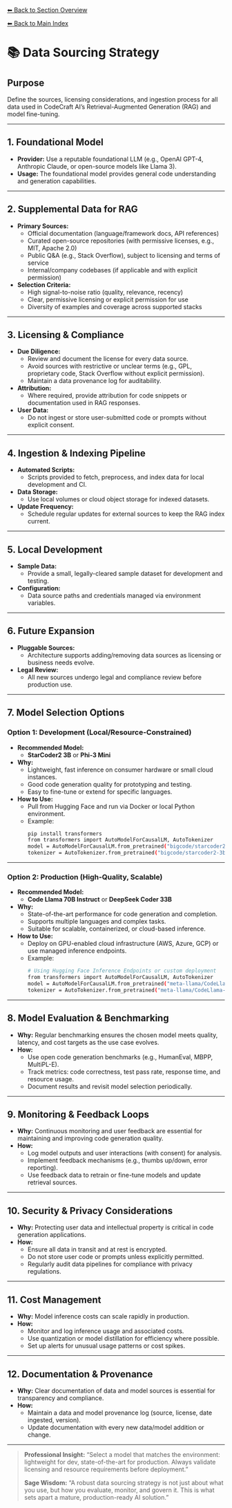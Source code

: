[⬅ Back to Section Overview](README.md)

[⬅ Back to Main Index](../../INDEX.md)

# 📚 Data Sourcing Strategy

## Purpose

Define the sources, licensing considerations, and ingestion process for all data used in CodeCraft AI’s Retrieval-Augmented Generation (RAG) and model fine-tuning.

---

## 1. Foundational Model

- **Provider:**
  Use a reputable foundational LLM (e.g., OpenAI GPT-4, Anthropic Claude, or open-source models like Llama 3).
- **Usage:**
  The foundational model provides general code understanding and generation capabilities.

---

## 2. Supplemental Data for RAG

- **Primary Sources:**
  - Official documentation (language/framework docs, API references)
  - Curated open-source repositories (with permissive licenses, e.g., MIT, Apache 2.0)
  - Public Q&A (e.g., Stack Overflow), subject to licensing and terms of service
  - Internal/company codebases (if applicable and with explicit permission)
- **Selection Criteria:**
  - High signal-to-noise ratio (quality, relevance, recency)
  - Clear, permissive licensing or explicit permission for use
  - Diversity of examples and coverage across supported stacks

---

## 3. Licensing & Compliance

- **Due Diligence:**
  - Review and document the license for every data source.
  - Avoid sources with restrictive or unclear terms (e.g., GPL, proprietary code, Stack Overflow without explicit permission).
  - Maintain a data provenance log for auditability.
- **Attribution:**
  - Where required, provide attribution for code snippets or documentation used in RAG responses.
- **User Data:**
  - Do not ingest or store user-submitted code or prompts without explicit consent.

---

## 4. Ingestion & Indexing Pipeline

- **Automated Scripts:**
  - Scripts provided to fetch, preprocess, and index data for local development and CI.
- **Data Storage:**
  - Use local volumes or cloud object storage for indexed datasets.
- **Update Frequency:**
  - Schedule regular updates for external sources to keep the RAG index current.

---

## 5. Local Development

- **Sample Data:**
  - Provide a small, legally-cleared sample dataset for development and testing.
- **Configuration:**
  - Data source paths and credentials managed via environment variables.

---

## 6. Future Expansion

- **Pluggable Sources:**
  - Architecture supports adding/removing data sources as licensing or business needs evolve.
- **Legal Review:**
  - All new sources undergo legal and compliance review before production use.

---

## 7. Model Selection Options

### Option 1: Development (Local/Resource-Constrained)

- **Recommended Model:**
  - **StarCoder2 3B** or **Phi-3 Mini**
- **Why:**
  - Lightweight, fast inference on consumer hardware or small cloud instances.
  - Good code generation quality for prototyping and testing.
  - Easy to fine-tune or extend for specific languages.
- **How to Use:**
  - Pull from Hugging Face and run via Docker or local Python environment.
  - Example:
    ```sh
    pip install transformers
    from transformers import AutoModelForCausalLM, AutoTokenizer
    model = AutoModelForCausalLM.from_pretrained("bigcode/starcoder2-3b")
    tokenizer = AutoTokenizer.from_pretrained("bigcode/starcoder2-3b")
    ```

---

### Option 2: Production (High-Quality, Scalable)

- **Recommended Model:**
  - **Code Llama 70B Instruct** or **DeepSeek Coder 33B**
- **Why:**
  - State-of-the-art performance for code generation and completion.
  - Supports multiple languages and complex tasks.
  - Suitable for scalable, containerized, or cloud-based inference.
- **How to Use:**
  - Deploy on GPU-enabled cloud infrastructure (AWS, Azure, GCP) or use managed inference endpoints.
  - Example:
    ```sh
    # Using Hugging Face Inference Endpoints or custom deployment
    from transformers import AutoModelForCausalLM, AutoTokenizer
    model = AutoModelForCausalLM.from_pretrained("meta-llama/CodeLlama-70b-Instruct-hf")
    tokenizer = AutoTokenizer.from_pretrained("meta-llama/CodeLlama-70b-Instruct-hf")
    ```

---

## 8. Model Evaluation & Benchmarking

- **Why:**
  Regular benchmarking ensures the chosen model meets quality, latency, and cost targets as the use case evolves.
- **How:**
  - Use open code generation benchmarks (e.g., HumanEval, MBPP, MultiPL-E).
  - Track metrics: code correctness, test pass rate, response time, and resource usage.
  - Document results and revisit model selection periodically.

---

## 9. Monitoring & Feedback Loops

- **Why:**
  Continuous monitoring and user feedback are essential for maintaining and improving code generation quality.
- **How:**
  - Log model outputs and user interactions (with consent) for analysis.
  - Implement feedback mechanisms (e.g., thumbs up/down, error reporting).
  - Use feedback data to retrain or fine-tune models and update retrieval sources.

---

## 10. Security & Privacy Considerations

- **Why:**
  Protecting user data and intellectual property is critical in code generation applications.
- **How:**
  - Ensure all data in transit and at rest is encrypted.
  - Do not store user code or prompts unless explicitly permitted.
  - Regularly audit data pipelines for compliance with privacy regulations.

---

## 11. Cost Management

- **Why:**
  Model inference costs can scale rapidly in production.
- **How:**
  - Monitor and log inference usage and associated costs.
  - Use quantization or model distillation for efficiency where possible.
  - Set up alerts for unusual usage patterns or cost spikes.

---

## 12. Documentation & Provenance

- **Why:**
  Clear documentation of data and model sources is essential for transparency and compliance.
- **How:**
  - Maintain a data and model provenance log (source, license, date ingested, version).
  - Update documentation with every new data/model addition or change.

---

> **Professional Insight:**
> “Select a model that matches the environment: lightweight for dev, state-of-the-art for production. Always validate licensing and resource requirements before deployment.”
>
> **Sage Wisdom:**
> “A robust data sourcing strategy is not just about what you use, but how you evaluate, monitor, and govern it. This is what sets apart a mature, production-ready AI solution.”
